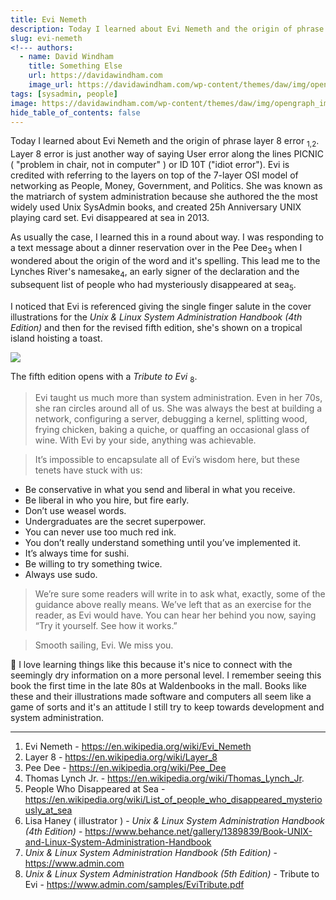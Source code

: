 ```yaml
---
title: Evi Nemeth
description: Today I learned about Evi Nemeth and the origin of phrase layer 8 error. 
slug: evi-nemeth
<!--- authors:
  - name: David Windham
    title: Something Else
    url: https://davidawindham.com
    image_url: https://davidawindham.com/wp-content/themes/daw/img/opengraph_image.jpg -->
tags: [sysadmin, people]
image: https://davidawindham.com/wp-content/themes/daw/img/opengraph_image.jpg
hide_table_of_contents: false
---
```


Today I learned about Evi Nemeth and the origin of phrase layer 8 error <sub>1,2</sub>. Layer 8 error is just another way of saying User error along the lines PICNIC ( "problem in chair, not in computer" ) or ID 10T ("idiot error"). Evi is credited with referring to the layers on top of the 7-layer OSI model of networking as People, Money, Government, and Politics. She was known as the matriarch of system administration because she authored the the most widely used Unix SysAdmin books, and created 25h Anniversary UNIX playing card set. Evi disappeared at sea in 2013.

<!--truncate-->

As usually the case, I learned this in a round about way. I was responding to a text message about a dinner reservation over in the Pee Dee<sub>3</sub> when I wondered about the origin of the word and it's spelling. This lead me to the Lynches River's namesake<sub>4</sub>, an early signer of the declaration and the subsequent list of people who had mysteriously disappeared at sea<sub>5</sub>. 

I noticed that Evi is referenced giving the single finger salute in the cover illustrations for the _Unix & Linux System Administration Handbook (4th Edition)_ and then for the revised fifth edition, she's shown on a tropical island hoisting a toast. 

![](/img/evi_nemeth.jpg)

The fifth edition opens with a _Tribute to Evi_ <sub>8</sub>. 

>Evi taught us much more than system administration. Even in her 70s, she ran circles around all of us. She was always the best at building a network, configuring a server, debugging a kernel, splitting wood, frying chicken, baking a quiche, or quaffing an occasional glass of wine. With Evi by your side, anything was achievable.

> It’s impossible to encapsulate all of Evi’s wisdom here, but these tenets have stuck with us:
- Be conservative in what you send and liberal in what you receive.
- Be liberal in who you hire, but fire early.
- Don’t use weasel words.
- Undergraduates are the secret superpower.
- You can never use too much red ink.
- You don’t really understand something until you’ve implemented it.
- It’s always time for sushi.
- Be willing to try something twice.
- Always use sudo.

>We’re sure some readers will write in to ask what, exactly, some of the guidance above really means. We’ve left that as an exercise for the reader, as Evi would have. You can hear her behind you now, saying “Try it yourself. See how it works.”

>Smooth sailing, Evi. We miss you.

🥲 I love learning things like this because it's nice to connect with the seemingly dry information on a more personal level. I remember seeing this book the first time in the late 80s at Waldenbooks in the mall. Books like these and their illustrations made software and computers all seem like a game of sorts and it's an attitude I still try to keep towards development and system administration.

---

1. Evi Nemeth - https://en.wikipedia.org/wiki/Evi_Nemeth
2. Layer 8 - https://en.wikipedia.org/wiki/Layer_8
3. Pee Dee - https://en.wikipedia.org/wiki/Pee_Dee
4. Thomas Lynch Jr. - https://en.wikipedia.org/wiki/Thomas_Lynch_Jr.
5. People Who Disappeared at Sea - https://en.wikipedia.org/wiki/List_of_people_who_disappeared_mysteriously_at_sea
6. Lisa Haney ( illustrator ) - _Unix & Linux System Administration Handbook (4th Edition)_ - https://www.behance.net/gallery/1389839/Book-UNIX-and-Linux-System-Administration-Handbook
7. _Unix & Linux System Administration Handbook (5th Edition)_ - https://www.admin.com
8. _Unix & Linux System Administration Handbook (5th Edition)_ - Tribute to Evi - https://www.admin.com/samples/EviTribute.pdf
